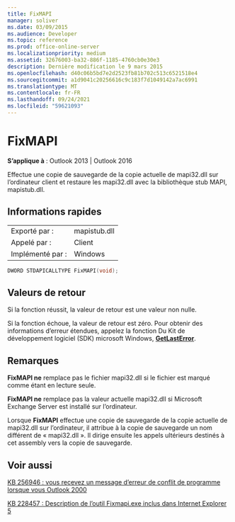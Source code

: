 ```yaml
---
title: FixMAPI
manager: soliver
ms.date: 03/09/2015
ms.audience: Developer
ms.topic: reference
ms.prod: office-online-server
ms.localizationpriority: medium
ms.assetid: 32676003-ba32-886f-1185-4760cb0e30e3
description: Dernière modification le 9 mars 2015
ms.openlocfilehash: d40c06b5bd7e2d2523fb81b702c513c6521518e4
ms.sourcegitcommit: a1d9041c20256616c9c183f7d1049142a7ac6991
ms.translationtype: MT
ms.contentlocale: fr-FR
ms.lasthandoff: 09/24/2021
ms.locfileid: "59621093"
---
```

# <a name="fixmapi"></a>FixMAPI

  
  
**S’applique à** : Outlook 2013 | Outlook 2016 
  
Effectue une copie de sauvegarde de la copie actuelle de mapi32.dll sur l’ordinateur client et restaure les mapi32.dll avec la bibliothèque stub MAPI, mapistub.dll.
  
## <a name="quick-info"></a>Informations rapides

|||
|:-----|:-----|
|Exporté par :  <br/> |mapistub.dll  <br/> |
|Appelé par :  <br/> |Client  <br/> |
|Implémenté par :  <br/> |Windows  <br/> |
   
```cpp
DWORD STDAPICALLTYPE FixMAPI(void); 
```

## <a name="return-values"></a>Valeurs de retour

Si la fonction réussit, la valeur de retour est une valeur non nulle.
  
Si la fonction échoue, la valeur de retour est zéro. Pour obtenir des informations d’erreur étendues, appelez la fonction Du Kit de développement logiciel (SDK) microsoft Windows, **[GetLastError](https://msdn.microsoft.com/library/ms679360.aspx)**. 
  
## <a name="remarks"></a>Remarques

 **FixMAPI ne** remplace pas le fichier mapi32.dll si le fichier est marqué comme étant en lecture seule. 
  
 **FixMAPI ne** remplace pas la valeur actuelle mapi32.dll si Microsoft Exchange Server est installé sur l’ordinateur. 
  
Lorsque **FixMAPI** effectue une copie de sauvegarde de la copie actuelle de mapi32.dll sur l’ordinateur, il attribue à la copie de sauvegarde un nom différent de « mapi32.dll ». Il dirige ensuite les appels ultérieurs destinés à cet assembly vers la copie de sauvegarde. 
  
## <a name="see-also"></a>Voir aussi



[KB 256946 : vous recevez un message d’erreur de conflit de programme lorsque vous Outlook 2000](https://support.microsoft.com/kb/256946)
  
[KB 228457 : Description de l’outil Fixmapi.exe inclus dans Internet Explorer 5](https://support.microsoft.com/kb/228457)

